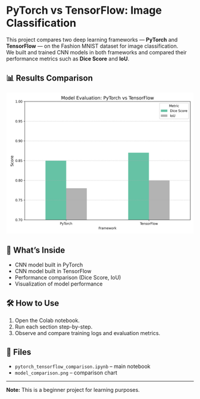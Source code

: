 
# PyTorch vs TensorFlow: Image Classification

This project compares two deep learning frameworks — **PyTorch** and **TensorFlow** — on the Fashion MNIST dataset for image classification.  
We built and trained CNN models in both frameworks and compared their performance metrics such as **Dice Score** and **IoU**.

## 📊 Results Comparison

![Model Comparison](model_comparison.png)

## 🔧 What’s Inside

- CNN model built in PyTorch
- CNN model built in TensorFlow
- Performance comparison (Dice Score, IoU)
- Visualization of model performance

## 🛠️ How to Use

1. Open the Colab notebook.
2. Run each section step-by-step.
3. Observe and compare training logs and evaluation metrics.

## 📁 Files

- `pytorch_tensorflow_comparison.ipynb` – main notebook
- `model_comparison.png` – comparison chart

---

**Note:** This is a beginner project for learning purposes.
